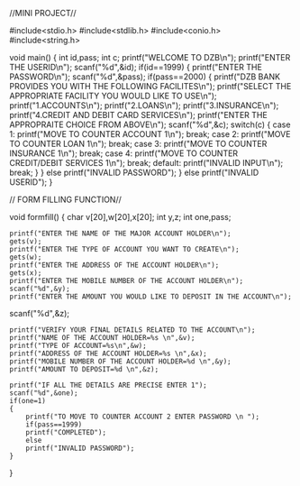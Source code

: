 //MINI PROJECT//

#include<stdio.h>
#include<stdlib.h>
#include<conio.h>
#include<string.h>

void main()
{
    int id,pass;
    int c;
    printf("WELCOME TO DZB\n");
    printf("ENTER THE USERID\n");
    scanf("%d",&id);
    if(id==1999)
    {
        printf("ENTER THE PASSWORD\n");
        scanf("%d",&pass);
        if(pass==2000)
        {
            printf("DZB BANK PROVIDES YOU WITH THE FOLLOWING FACILITES\n");
            printf("SELECT THE APPROPRIATE FACILITY YOU WOULD LIKE TO USE\n");
            printf("1.ACCOUNTS\n");
            printf("2.LOANS\n");
            printf("3.INSURANCE\n");
            printf("4.CREDIT AND DEBIT CARD SERVICES\n");
            printf("ENTER THE APPROPRAITE CHOICE FROM ABOVE\n");
            scanf("%d",&c);
            switch(c)
            {
                case 1: printf("MOVE TO COUNTER ACCOUNT 1\n");
                        break;
                case 2: printf("MOVE TO COUNTER LOAN 1\n");
                        break;
                case 3: printf("MOVE TO COUNTER INSURANCE 1\n");
                        break;
                case 4: printf("MOVE TO COUNTER CREDIT/DEBIT SERVICES 1\n");
                        break;
                default: printf("INVALID INPUT\n");
                        break;
            }
        }
        else
        printf("INVALID PASSWORD");
    }
    else
    printf("INVALID USERID");
}

// FORM FILLING FUNCTION//


void formfill()
{
    char v[20],w[20],x[20];
    int y,z;
    int one,pass;

    printf("ENTER THE NAME OF THE MAJOR ACCOUNT HOLDER\n");
    gets(v);
    printf("ENTER THE TYPE OF ACCOUNT YOU WANT TO CREATE\n");
    gets(w);
    printf("ENTER THE ADDRESS OF THE ACCOUNT HOLDER\n");
    gets(x);
    printf("ENTER THE MOBILE NUMBER OF THE ACCOUNT HOLDER\n");
    scanf("%d",&y);
    printf("ENTER THE AMOUNT YOU WOULD LIKE TO DEPOSIT IN THE ACCOUNT\n");
   scanf("%d",&z);

    printf("VERIFY YOUR FINAL DETAILS RELATED TO THE ACCOUNT\n");
    printf("NAME OF THE ACCOUNT HOLDER=%s \n",&v);
    printf("TYPE OF ACCOUNT=%s\n",&w);
    printf("ADDRESS OF THE ACCOUNT HOLDER=%s \n",&x);
    printf("MOBILE NUMBER OF THE ACCOUNT HOLDER=%d \n",&y);
    printf("AMOUNT TO DEPOSIT=%d \n",&z);

    printf("IF ALL THE DETAILS ARE PRECISE ENTER 1");
    scanf("%d",&one);
    if(one=1)
    {
        printf("TO MOVE TO COUNTER ACCOUNT 2 ENTER PASSWORD \n ");
        if(pass==1999)
        printf("COMPLETED");
        else
        printf("INVALID PASSWORD");
    }
}
